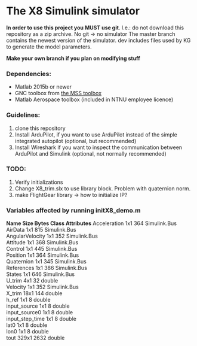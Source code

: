 # The X8 Simulink simulator
**In order to use this project you MUST use git**. I.e.: do not download this repository as a zip archive. No git -> no simulator
The master branch contains the newest version of the simulator.
dev includes files used by KG to generate the model parameters.

**Make your own branch if you plan on modifying stuff**

### Dependencies:
- Matlab 2015b or newer
- GNC toolbox from [the MSS toolbox](marinecontrol.org/download.html "Marine Control")
- Matlab Aerospace toolbox (included in NTNU employee licence)

### Guidelines:
1. clone this repository
2. Install ArduPilot, if you want to use ArduPilot instead of the simple integrated autopilot (optional, but recommended)
3. Install Wireshark if you want to inspect the communication between ArduPilot and Simulink (optional, not normally recommended)

### TODO:
1. Verify initializations
2. Change X8_trim.slx to use library block. Problem with quaternion norm.
3. make FlightGear library -> how to initialize IP?

### Variables affected by running initX8_demo.m
**Name                   Size            Bytes  Class           Attributes**
Acceleration           1x1               364  Simulink.Bus              
AirData                1x1               815  Simulink.Bus              
AngularVelocity        1x1               352  Simulink.Bus              
Attitude               1x1               368  Simulink.Bus              
Control                1x1               445  Simulink.Bus              
Position               1x1               364  Simulink.Bus              
Quaternion             1x1               345  Simulink.Bus              
References             1x1               386  Simulink.Bus              
States                 1x1               646  Simulink.Bus              
U_trim                 4x1                32  double                    
Velocity               1x1               352  Simulink.Bus              
X_trim                18x1               144  double                    
h_ref                  1x1                 8  double                    
input_source           1x1                 8  double                    
input_source0          1x1                 8  double                    
input_step_time        1x1                 8  double                    
lat0                   1x1                 8  double                    
lon0                   1x1                 8  double                    
tout                 329x1              2632  double                    
